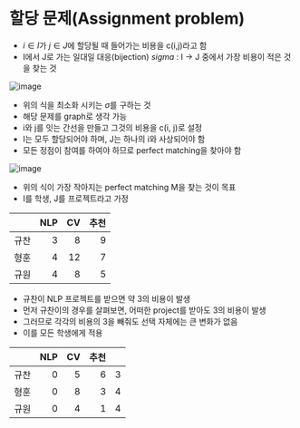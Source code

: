 # 할당 문제(Assignment problem)
- $i \in I$가 $j \in J$에 할당될 때 들어가는 비용을 c(i,j)라고 함
- I에서 J로 가는 일대일 대응(bijection) $sigma$ : I -> J 중에서 가장 비용이 적은 것을 찾는 것

![image](https://github.com/as9786/ML-DLPratice/assets/80622859/b37ab596-805b-4c18-a288-1ead5804474a)

- 위의 식을 최소화 시키는 $\sigma$를 구하는 것
- 해당 문제를 graph로 생각 가능
- i와 j를 잇는 간선을 만들고 그것의 비용을 c(i, j)로 설정
- I는 모두 할당되어야 하며, J는 하나의 i와 사상되어야 함
- 모든 정점이 참여를 하여야 하므로 perfect matching을 찾아야 함

![image](https://github.com/as9786/ML-DLPratice/assets/80622859/2e603cb0-efdb-4d13-a5e5-c88681f7799e)

- 위의 식이 가장 작아지는 perfect matching M을 찾는 것이 목표
- I를 학생, J를 프로젝트라고 가정

||NLP|CV|추천|
|---|---:|---:|---:|
|규찬|3|8|9|
|형훈|4|12|7|
|규원|4|8|5|

- 규찬이 NLP 프로젝트를 받으면 약 3의 비용이 발생
- 먼저 규찬이의 경우를 살펴보면, 어떠한 project를 받아도 3의 비용이 발생
- 그러므로 각각의 비용의 3을 빼줘도 선택 자체에는 큰 변화가 없음
- 이를 모든 학생에게 적용

||NLP|CV|추천||
|---|---:|---:|---:|---:|
|규찬|0|5|6|3|
|형훈|0|8|3|4|
|규원|0|4|1|4|
